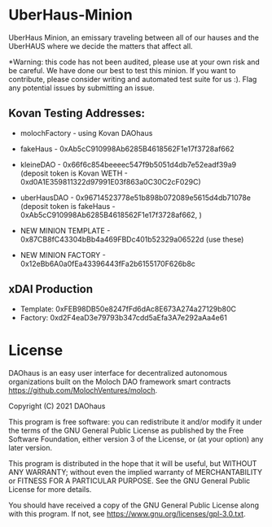 # UberHaus-Minion
UberHaus Minion, an emissary traveling between all of our hauses and the UberHAUS where we decide the matters that affect all.

*Warning: this code has not been audited, please use at your own risk and be careful. We have done our best to test this minion. If you want to contribute, please consider writing and automated test suite for us :). Flag any potential issues by submitting an issue. 

## Kovan Testing Addresses: 

- molochFactory - using Kovan DAOhaus

- fakeHaus - 0xAb5cC910998Ab6285B4618562F1e17f3728af662
- kleineDAO - 0x66f6c854beeeec547f9b5051d4db7e52eadf39a9 (deposit token is Kovan WETH - 0xd0A1E359811322d97991E03f863a0C30C2cF029C)
- uberHausDAO - 0x96714523778e51b898b072089e5615d4db71078e (deposit token is fakeHaus - 0xAb5cC910998Ab6285B4618562F1e17f3728af662, )


- NEW MINION TEMPLATE - 0x87CB8fC43304bBb4a469FBDc401b52329a06522d (use these)
- NEW MINION FACTORY - 0x12eBb6A0a0fEa43396443fFa2b6155170F626b8c

## xDAI Production 
- Template: 0xFEB98DB50e8247fFd6dAc8E673A274a27129b80C
- Factory: 0xd2F4eaD3e79793b347cdd5aEfa3A7e292aAa4e61



# License
DAOhaus is an easy user interface for decentralized autonomous organizations built on the Moloch DAO framework smart contracts <https://github.com/MolochVentures/moloch>. 

Copyright (C) 2021 DAOhaus

This program is free software: you can redistribute it and/or modify
it under the terms of the GNU General Public License as published by
the Free Software Foundation, either version 3 of the License, or
(at your option) any later version.

This program is distributed in the hope that it will be useful,
but WITHOUT ANY WARRANTY; without even the implied warranty of
MERCHANTABILITY or FITNESS FOR A PARTICULAR PURPOSE.  See the
GNU General Public License for more details.

You should have received a copy of the GNU General Public License
along with this program.  If not, see <https://www.gnu.org/licenses/gpl-3.0.txt>.





